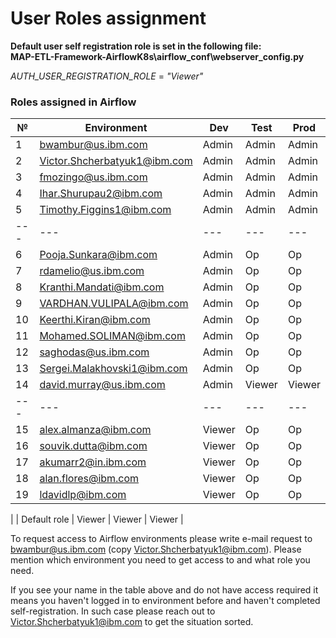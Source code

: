 # User Roles assignment

**Default user self registration role is set in the following file:**\
**MAP-ETL-Framework-AirflowK8s\airflow_conf\webserver_config.py**

_AUTH_USER_REGISTRATION_ROLE_ = _"Viewer"_

### Roles assigned in Airflow
| № | Environment |	Dev | Test | Prod |
| --- | --- | --- | --- | --- |
| 1 | bwambur@us.ibm.com | Admin | Admin | Admin |
| 2 | Victor.Shcherbatyuk1@ibm.com | Admin | Admin | Admin |
| 3 | fmozingo@us.ibm.com | Admin | Admin | Admin |
| 4 | Ihar.Shurupau2@ibm.com | Admin | Admin | Admin |
| 5 | Timothy.Figgins1@ibm.com | Admin | Admin | Admin |
| --- | --- | --- | --- | --- |
| 6 | Pooja.Sunkara@ibm.com | Admin | Op | Op |
| 7 | rdamelio@us.ibm.com | Admin | Op | Op |
| 8 | Kranthi.Mandati@ibm.com | Admin | Op | Op |
| 9 | VARDHAN.VULIPALA@ibm.com | Admin | Op | Op |
| 10 | Keerthi.Kiran@ibm.com | Admin | Op | Op |
| 11 | Mohamed.SOLIMAN@ibm.com | Admin | Op | Op |
| 12 | saghodas@us.ibm.com | Admin | Op | Op |
| 13 | Sergei.Malakhovski1@ibm.com | Admin | Op | Op |
| 14 | david.murray@us.ibm.com | Admin | Viewer | Viewer |
| --- | --- | --- | --- | --- |
| 15 | alex.almanza@ibm.com | Viewer | Op | Op | 
| 16 | souvik.dutta@ibm.com | Viewer | Op | Op |
| 17 | akumarr2@in.ibm.com | Viewer | Op | Op |
| 18 | alan.flores@ibm.com | Viewer | Op | Op |
| 19 | ldavidlp@ibm.com | Viewer | Op | Op |

| | Default role | Viewer | Viewer | Viewer |

To request access to Airflow environments please write e-mail request to bwambur@us.ibm.com (copy Victor.Shcherbatyuk1@ibm.com). Please mention which environment you need to get access to and what role you need.

If you see your name in the table above and do not have access required it means you haven't logged in to environment before and haven't completed self-registration. In such case please reach out to Victor.Shcherbatyuk1@ibm.com to get the situation sorted.

